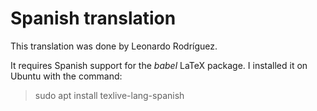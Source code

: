 # Spanish translation

This translation was done by Leonardo Rodríguez.

It requires Spanish support for the _babel_ LaTeX package. I installed
it on Ubuntu with the command:

> sudo apt install texlive-lang-spanish
